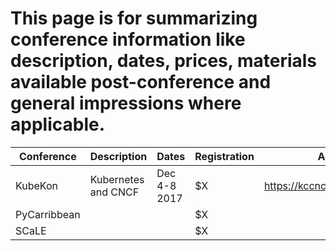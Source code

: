 # This page is for summarizing conference information like description, dates, prices, materials available post-conference and general impressions where applicable.

| Conference        | Description          | Dates           | Registration    | Agenda                        | Slides | Video/Audio |
| ----------------  | ------------------   | --------------  | -----           | ------                        | ------ | ----------- |
| KubeKon           | Kubernetes and CNCF  | Dec 4-8 2017    | $X              | https://kccncna17.sched.com/  |        |             |
| PyCarribbean      |                      |                 | $X              |                               |        |             |
| SCaLE             |                      |                 | $X              |                               |        |             |
